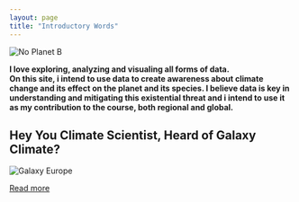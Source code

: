 ```yaml
---
layout: page
title: "Introductory Words"
---
```


![No Planet B](https://www.ugent.be/img/dcom/tijdelijke-beelden/klimaatprotest.jpg)

**I love exploring, analyzing and visualing all forms of data.  
On this site, i intend to use data to create awareness about
climate change and its effect on the planet and its species.
I believe data is key in understanding and mitigating this existential threat
and i intend to use it as my contribution to the course, both regional and global.**


## Hey You Climate Scientist, Heard of Galaxy Climate?

![Galaxy Europe](https://galaxyproject.github.io/static/galaxyproject.jpg)

 [Read more](https://www.denbi.de/online-training-media-library/393-introduction-to-usegalaxy-eu)
